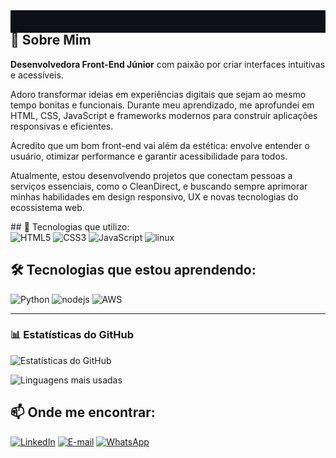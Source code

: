 <img src=https://raw.githubusercontent.com/deborasouza01/deborasouza01/refs/heads/main/gif-hello-word%20(2).gif width="800px" style="display: block; margin-bottom: -30px;">

## 🌟 Sobre Mim
<p><strong>Desenvolvedora Front-End Júnior</strong> com paixão por criar interfaces intuitivas e acessíveis.</p> <p>Adoro transformar ideias em experiências digitais que sejam ao mesmo tempo bonitas e funcionais. Durante meu aprendizado, me aprofundei em HTML, CSS, JavaScript e frameworks modernos para construir aplicações responsivas e eficientes.</p> <p>Acredito que um bom front-end vai além da estética: envolve entender o usuário, otimizar performance e garantir acessibilidade para todos.</p> <p>Atualmente, estou desenvolvendo projetos que conectam pessoas a serviços essenciais, como o CleanDirect, e buscando sempre aprimorar minhas habilidades em design responsivo, UX e novas tecnologias do ecossistema web.</p>
 ## 🚀 Tecnologias que utilizo:

<div>
  <img src="https://img.icons8.com/color/96/000000/html-5.png" alt="HTML5"/>
  <img src="https://img.icons8.com/color/96/000000/css3.png" alt="CSS3"/>
  <img src="https://img.icons8.com/color/96/000000/javascript.png" alt="JavaScript"/>
  <img src="https://img.icons8.com/color/96/000000/linux.png" alt="linux"/>
</div>

## 🛠 Tecnologias que estou aprendendo:
<div>
  <img src="https://img.icons8.com/color/96/000000/python.png" alt="Python"/>
  <img src="https://img.icons8.com/color/96/000000/nodejs.png" alt="nodejs"/>
  <img src="https://img.icons8.com/color/96/000000/amazon-web-services.png" alt="AWS"/>
</div>

---

### 📊 Estatísticas do GitHub  


![Estatísticas do GitHub](https://github-readme-stats.vercel.app/api?username=deborasouza01&show_icons=true&theme=dark)  

![Linguagens mais usadas](https://github-readme-stats.vercel.app/api/top-langs/?username=deborasouza01&layout=compact&theme=dark)


## 📫 Onde me encontrar:


[![LinkedIn](https://img.shields.io/badge/LinkedIn-%230A66C2?style=for-the-badge&logo=linkedin&logoColor=white)](https://www.linkedin.com/in/deboravitoriodev)
[![E-mail](https://img.shields.io/badge/E--mail-%23D14836?style=for-the-badge&logo=gmail&logoColor=white)](mailto:debora.vitorio.dev@gmail.com)
[![WhatsApp](https://img.shields.io/badge/WhatsApp-%2325D366?style=for-the-badge&logo=whatsapp&logoColor=white)](https://wa.me/55992126111)


